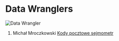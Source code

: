 # Data Wranglers

![Data Wrangler](https://raw.github.com/nosql/data-refine/master/images/data-wrangler.jpg?login=wbzyl&token=5c44029438833b54e5b7bc564ed0479c)

1. Michał Mroczkowski [Kody pocztowe sejmometr](https://github.com/misiom1/sejmometr/)